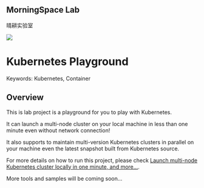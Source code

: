 ## MorningSpace Lab 

晴耕实验室

[![](https://morningspace.github.io/assets/images/banner.jpg)](https://morningspace.github.io)

# Kubernetes Playground

Keywords: Kubernetes, Container

## Overview

This is lab project is a playground for you to play with Kubernetes.

It can launch a multi-node cluster on your local machine in less than one minute even without network connection! 

It also supports to maintain multi-version Kubernetes clusters in parallel on your machine even the latest snapshot built from Kubernetes source.

For more details on how to run this project, please check [Launch multi-node Kubernetes cluster locally in one minute, and more...](https://morningspace.github.io/tech/k8s-run/).

More tools and samples will be coming soon...
